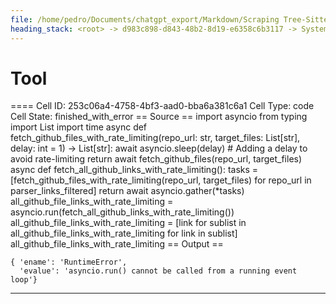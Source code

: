 ```yaml
---
file: /home/pedro/Documents/chatgpt_export/Markdown/Scraping Tree-Sitter Parsers Failed.md
heading_stack: <root> -> d983c898-d843-48b2-8d19-e6358c6b3117 -> System -> e17b45cd-afd8-40ff-9f17-efd45736b653 -> System -> aaa20636-5e4b-4441-bb5f-bf9eba90dce2 -> User -> 432ed60e-ec95-40ea-b496-fd523a6dea8d -> Assistant -> 46b32ca1-24f5-4323-8f5d-f353801b264c -> Tool -> 5d6e7cb4-e20c-4759-95a6-070b010d5169 -> Assistant -> aeb33008-033e-4c51-9795-353210680c11 -> Tool -> 72a817b1-2783-48d4-bf78-8f9daa221f44 -> Assistant -> c73162e6-83db-48ae-8c00-9fd50a81c5af -> Tool -> 7da4ef10-11a0-4f4f-8aec-d157fe8b9927 -> Assistant -> 348e0146-9bb9-495d-b8c4-bde20485181c -> Tool -> 4f1f0651-482e-4cab-a55d-39df9816a94f -> Assistant -> 110fa627-9882-4cc6-8366-bb4269a99851 -> Tool -> d639a724-6245-4c34-ae81-2a1a7a238b1a -> Assistant -> 4cf1eff7-4257-4611-9cf2-67a51ee45ace -> Tool -> 5eb515b5-5e93-4d99-834e-48d5bdd44983 -> Assistant -> 511015e7-9298-47ab-9ff5-7b4680d8c3b2 -> Tool -> 6723818c-93de-443d-a2f6-d6bfd8afa36c -> Assistant -> da42d6fe-6dce-43fc-b5f8-62fb0b35c208 -> Tool -> Since asyncio.run() cannot be used in a running event loop in Jupyter, let's use an alternative approach. -> 54a98b97-4922-4d68-8ae4-e9584ea09e6b -> Assistant -> 87411147-3dd5-4582-8c6a-add4383fa5bb -> Tool -> Using a workaround to run the coroutine in Jupyter's event loop -> 3b2bc534-700d-47ba-aaf4-250dc661f51c -> Assistant -> f28cbdcb-4a95-48b7-aaec-cda14ed29d51 -> Tool -> Using a different approach to run the coroutine -> b7444827-1589-40ed-9b7d-d354f4017eb0 -> Assistant -> aaa2689e-1607-47a1-a47d-7e6ad32fb153 -> User -> d450e6ea-f0dd-4313-94f0-827fa9f7657d -> Assistant -> 465f6944-627a-48d3-bfae-0dcb6d2aebf9 -> Tool -> Debugging by printing the HTML content to identify the correct selectors -> 4c1726e1-b488-410f-867e-06d454a86542 -> Assistant -> aaa23726-4c08-490a-8f7c-e3d61f566227 -> User -> 50a3fc8b-afb9-4d7f-9edd-08d4a412e714 -> Assistant -> 756f1981-acbf-4346-82eb-03d3242d8e40 -> Tool -> Fetching the full HTML content for debugging -> Trying to find the correct CSS selector for the list of parsers -> eda2332a-e66f-48a0-a9e3-69bef1422749 -> Assistant -> 69ec6047-394f-4c35-8602-b9c197c0e2fd -> Tool -> 21e855ac-29bc-459d-97d6-68b68fc3c153 -> Assistant -> 19441444-1394-4817-826b-99ca25512fe7 -> Assistant -> a9cb60a9-71dc-45c2-91d3-fdc65f710ea1 -> Tool -> Debugging by printing a smaller snippet of the HTML content to identify the correct selectors -> bb8f0eeb-ab2c-4069-8ac1-1b9a1f148b0a -> Assistant -> 3612997d-2940-4cca-90bf-71e8d5ca4be0 -> Tool -> Updating the CSS selector based on the snippet of HTML content -> 46f6ee24-d9ef-4d3c-b500-8a45d3d9307c -> Assistant -> aaa2e5e2-0213-4939-92d4-7c662d5c6592 -> User -> 4b1564dd-a11e-4f06-a183-9ac532ddd291 -> Assistant -> dabe3185-79ca-4390-b60c-6e7086764fe2 -> Tool -> Filtering out only the parser links based on the GitHub URL pattern -> 9f9c7ac6-0593-47f7-b3d8-8d8e6a26e44d -> Assistant -> aaa29879-f521-4163-a6c3-3dfe3aef517a -> User -> 435b7102-fbd9-48a5-b1c9-7c36c868ece0 -> Assistant -> 082d4a8f-90a0-485f-9b37-ca394a1224d0 -> Tool -> Further filtering to exclude known non-parser patterns -> bed64cfe-e2d6-4a83-93fe-9772d9729263 -> Assistant -> aaa2c527-7215-4622-8c43-143ed3c9e33b -> User -> 2eba6234-4e84-464f-b363-36c9bec11869 -> Assistant -> 50e0d2eb-97df-453c-83e5-078d9b53b481 -> Tool -> 73b23b2a-2a0f-484b-bc03-68eec12a043c -> Assistant -> aaa20821-0765-44e5-9ca0-1fccfe2f6436 -> User -> e22bbd7f-7bb1-4fc9-85a6-543f2bc0af72 -> Assistant -> d77e17de-e165-4a72-991b-5fe7ff89c898 -> Tool -> 04038bea-861f-4b23-8c37-7a033dbe8bcc -> Assistant -> aaa2be93-7d39-4178-993f-fe332ce309d3 -> User -> 5142ac96-cd25-4398-ab84-1e4aeba05076 -> Assistant -> 84aaab0f-350b-4fcf-8ca3-287b7c4e6f6b -> Tool -> Debugging by checking the API response for a single repository -> 4c7bec31-da03-4b9e-ba26-6d4d36437289 -> Assistant -> aaa248ac-6ad6-4e73-9ec6-4564743b3b25 -> User -> 1996b709-82f3-424d-8794-9b9cb0efa0c5 -> Assistant -> 1b62307b-6783-4969-8cca-5e289696400b -> Tool -> 221f0190-886d-424c-9a11-20dd07e7eada -> Assistant -> d9d4b486-4555-4835-9ccd-ba1bb7dafdce -> Assistant -> eed8cd89-bae1-446a-9fcb-00ce4570b829 -> Tool -> 090675cc-4a05-476f-92bb-40ed6df31f01 -> Assistant -> e71d2c29-2485-47f4-b319-3c352058c15a -> Assistant -> dce259d4-d9ca-4d77-935a-2f470f678929 -> Tool
---
```

# Tool

==== Cell ID: 253c06a4-4758-4bf3-aad0-bba6a381c6a1
Cell Type: code
Cell State: finished_with_error
== Source ==
import asyncio
from typing import List
import time
async def fetch_github_files_with_rate_limiting(repo_url: str, target_files: List[str], delay: int = 1) -> List[str]:
    await asyncio.sleep(delay)  # Adding a delay to avoid rate-limiting
    return await fetch_github_files(repo_url, target_files)
async def fetch_all_github_links_with_rate_limiting():
    tasks = [fetch_github_files_with_rate_limiting(repo_url, target_files) for repo_url in parser_links_filtered]
    return await asyncio.gather(*tasks)
all_github_file_links_with_rate_limiting = asyncio.run(fetch_all_github_links_with_rate_limiting())
all_github_file_links_with_rate_limiting = [link for sublist in all_github_file_links_with_rate_limiting for link in sublist]
all_github_file_links_with_rate_limiting
== Output ==
```
{ 'ename': 'RuntimeError',
  'evalue': 'asyncio.run() cannot be called from a running event loop'}
```



---
